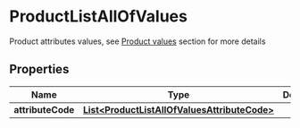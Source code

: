 

# ProductListAllOfValues

Product attributes values, see <a href='/concepts/products.html#focus-on-the-product-values'>Product values</a> section for more details

## Properties

| Name | Type | Description | Notes |
|------------ | ------------- | ------------- | -------------|
|**attributeCode** | [**List&lt;ProductListAllOfValuesAttributeCode&gt;**](ProductListAllOfValuesAttributeCode.md) |  |  [optional] |



